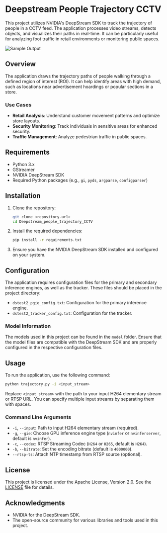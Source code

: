 # Deepstream People Trajectory CCTV

This project utilizes NVIDIA's DeepStream SDK to track the trajectory of people in a CCTV feed. The application processes video streams, detects objects, and visualizes their paths in real-time. It can be particularly useful for analyzing foot traffic in retail environments or monitoring public spaces.

![Sample Output](images/trajectory_output.gif)

## Overview

The application draws the trajectory paths of people walking through a defined region of interest (ROI). It can help identify areas with high demand, such as locations near advertisement hoardings or popular sections in a store.

### Use Cases
- **Retail Analysis**: Understand customer movement patterns and optimize store layouts.
- **Security Monitoring**: Track individuals in sensitive areas for enhanced security.
- **Traffic Management**: Analyze pedestrian traffic in public spaces.

## Requirements

- Python 3.x
- GStreamer
- NVIDIA DeepStream SDK
- Required Python packages (e.g., `gi`, `pyds`, `argparse`, `configparser`)

## Installation

1. Clone the repository:
   ```bash
   git clone <repository-url>
   cd Deepstream_people_trajectory_CCTV
   ```

2. Install the required dependencies:
   ```bash
   pip install -r requirements.txt
   ```

3. Ensure you have the NVIDIA DeepStream SDK installed and configured on your system.

## Configuration

The application requires configuration files for the primary and secondary inference engines, as well as the tracker. These files should be placed in the project directory:

- `dstest2_pgie_config.txt`: Configuration for the primary inference engine.
- `dstest2_tracker_config.txt`: Configuration for the tracker.

### Model Information

The models used in this project can be found in the `model` folder. Ensure that the model files are compatible with the DeepStream SDK and are properly configured in the respective configuration files.

## Usage

To run the application, use the following command:

```bash
python trajectory.py -i <input_stream>
```

Replace `<input_stream>` with the path to your input H264 elementary stream or RTSP URL. You can specify multiple input streams by separating them with spaces.

### Command Line Arguments

- `-i`, `--input`: Path to input H264 elementary stream (required).
- `-g`, `--gie`: Choose GPU inference engine type (`nvinfer` or `nvinferserver`, default is `nvinfer`).
- `-c`, `--codec`: RTSP Streaming Codec (`H264` or `H265`, default is `H264`).
- `-b`, `--bitrate`: Set the encoding bitrate (default is `4000000`).
- `--rtsp-ts`: Attach NTP timestamp from RTSP source (optional).

## License

This project is licensed under the Apache License, Version 2.0. See the [LICENSE](LICENSE) file for details.

## Acknowledgments

- NVIDIA for the DeepStream SDK.
- The open-source community for various libraries and tools used in this project.


